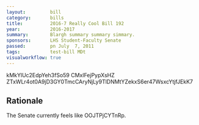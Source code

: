```yaml
---
layout:         bill
category:       bills
title:          2016-7 Really Cool Bill 192
year:           2016-2017
summary:        Blargh summary summary simmary.
sponsors:       LHS Student-Faculty Senate
passed:         pn July  7, 2011
tags:           test-bill MDt
visualworkflow: true
---
```



kMkYlUc2EdpYeh3fSo59 CMxlFejPypXsHZ ZTxWLr4ot0A9jD3GY0TmcCAryNjLy9TlDNMtYZekxS6er47WsxcYtjfJEkK7 




Rationale
---------
The Senate currently feels like OOJTPjCYTnRp.
